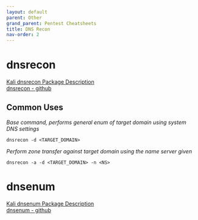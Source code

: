 ```yaml
---
layout: default
parent: Other
grand_parent: Pentest Cheatsheets
title: DNS Recon
nav-order: 2
---
```


dnsrecon
========

[Kali dnsrecon Package Description](https://tools.kali.org/information-gathering/dnsrecon)  
[dnsrecon - github](https://github.com/darkoperator/dnsrecon)

**Common Uses**
---------------
_Base command, performs general enum of target domain using system DNS settings_

```
dnsrecon -d <TARGET_DOMAIN>
```

_Perform zone transfer against target domain using the name server given_

```
dnsrecon -a -d <TARGET_DOMAIN> -n <NS>
```

dnsenum
========

[Kali dnsenum Package Description](https://tools.kali.org/information-gathering/dnsenum)  
[dnsenum - github](https://github.com/fwaeytens/dnsenum)
